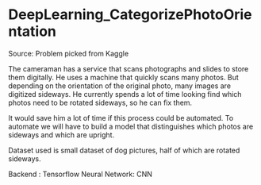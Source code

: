 # DeepLearning_CategorizePhotoOrientation
Source: Problem picked from Kaggle

The cameraman has a service that scans photographs and slides to store them digitally. He uses a machine that quickly scans many photos. But depending on the orientation of the original photo, many images are digitized sideways.  He currently spends a lot of time looking find which photos need to be rotated sideways, so he can fix them.

It would save him a lot of time if this process could be automated. To automate we will have to build a model that distinguishes which photos are sideways and which are upright.

Dataset used is small dataset of dog pictures, half of which are rotated sideways.

Backend : Tensorflow 
Neural Network: CNN
